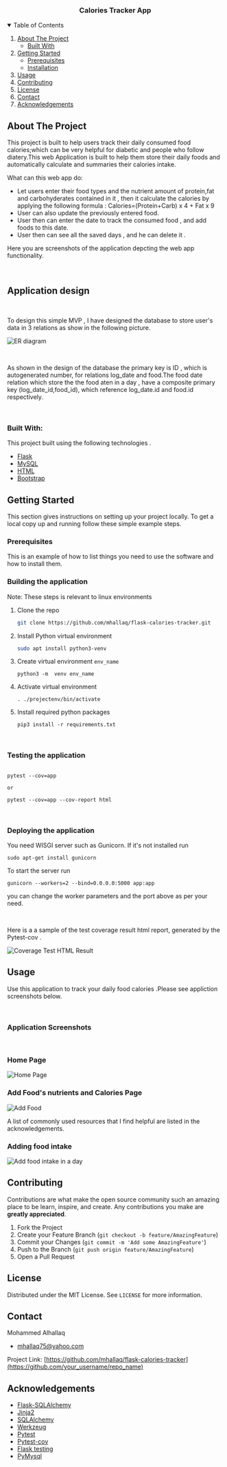 

<!-- PROJECT SHIELDS -->
<!--
*** I'm using markdown "reference style" links for readability.
*** Reference links are enclosed in brackets [ ] instead of parentheses ( ).
*** See the bottom of this document for the declaration of the reference variables
*** for contributors-url, forks-url, etc. This is an optional, concise syntax you may use.
*** https://www.markdownguide.org/basic-syntax/#reference-style-links
-->




  <h3 align="center">Calories Tracker App</h3>

  



<!-- TABLE OF CONTENTS -->
<details open="open">
  <summary>Table of Contents</summary>
  <ol>
    <li>
      <a href="#about-the-project">About The Project</a>
      <ul>
        <li><a href="#built-with">Built With</a></li>
      </ul>
    </li>
    <li>
      <a href="#getting-started">Getting Started</a>
      <ul>
        <li><a href="#prerequisites">Prerequisites</a></li>
        <li><a href="#Building-the-application">Installation</a></li>
      </ul>
    </li>
    <li><a href="#usage">Usage</a></li>
    <li><a href="#contributing">Contributing</a></li>
    <li><a href="#license">License</a></li>
    <li><a href="#contact">Contact</a></li>
    <li><a href="#acknowledgements">Acknowledgements</a></li>
  </ol>
</details>



<!-- ABOUT THE PROJECT -->
## About The Project


This project is built to help users track their daily consumed food calories;which can be very helpful for diabetic and people who follow diatery.This web Application is built to help them store their daily foods and automatically calculate and summaries their calories intake.

What can this web app do:
* Let users enter their food types and the nutrient amount of protein,fat and carbohyderates contained in it , then it calculate the calories by applying the following formula : 
Calories=(Protein+Carb) x 4 + Fat x 9
* User can also update the previously entered food.
* User then can enter the date to track the consumed food , and add foods to this date.
* User then can see all the saved days , and he can delete it .

Here you are screenshots of the application depcting the web app functionality.

<br/>

## Application design

<br/>

To design this simple MVP , I have designed the database to store user's data in 3 relations as show in the following picture.

![ER diagram](https://i.imgur.com/MnmM8w7.jpg)


<br/>

As shown in the design of the database the primary key is ID , which is autogenerated number, for relations log_date and food.The food date relation which store the the food aten in a day , have a composite primary key (log_date_id,food_id), which reference log_date.id and food.id respectively.



<br/>
 
### Built With:

This project built using the following technologies . 
* [Flask](https://flask.palletsprojects.com/en/1.1.x/)
* [MySQL](https://www.mysql.com/)
* [HTML](https://html.spec.whatwg.org/multipage/)
* [Bootstrap](https://getbootstrap.com)



<!-- GETTING STARTED -->
## Getting Started

This section gives instructions on setting up your project locally.
To get a local copy up and running follow these simple example steps.

### Prerequisites

This is an example of how to list things you need to use the software and how to install them.


### Building the application

Note: These steps is relevant to linux environments

1. Clone the repo
   ```sh
   git clone https://github.com/mhallaq/flask-calories-tracker.git
   ```
2. Install Python virtual environment
   ```sh
   sudo apt install python3-venv
   ```
3. Create virtual environment `env_name`
   ```JS
   python3 -m  venv env_name
   ```
4. Activate virtual environment
   ```
   . ./projectenv/bin/activate
   ```
5. Install required python packages
   ```
   pip3 install -r requirements.txt
   ```
<br/>

### Testing the application

```

pytest --cov=app 

or

pytest --cov=app --cov-report html

```

<br/>

### Deploying the application
You need WISGI server such as Gunicorn.
If it's not installed run 

```
sudo apt-get install gunicorn
```

To start the server run 
```
gunicorn --workers=2 --bind=0.0.0.0:5000 app:app
```
you can change the worker parameters and the port  above as per your need.



<!-- USAGE EXAMPLES -->
<br/>

Here is a a sample of the test coverage result html report, generated by the Pytest-cov .

![Coverage Test HTML Result](https://i.imgur.com/DSz6TAS.png)
<br/>

## Usage

Use this application to track your daily food calories .Please see appliction screenshots below.


<br/>

### Application Screenshots

<br/>

### Home Page
![Home Page](https://i.imgur.com/ciWrMKf.png)

### Add Food's nutrients and Calories Page
![Add Food](https://i.imgur.com/Ur8lQ4r.png)

A list of commonly used resources that I find helpful are listed in the acknowledgements.

### Adding food intake 
![Add food intake in a day ](https://i.imgur.com/sKgjojH.png)


<!-- CONTRIBUTING -->
## Contributing

Contributions are what make the open source community such an amazing place to be learn, inspire, and create. Any contributions you make are **greatly appreciated**.

1. Fork the Project
2. Create your Feature Branch (`git checkout -b feature/AmazingFeature`)
3. Commit your Changes (`git commit -m 'Add some AmazingFeature'`)
4. Push to the Branch (`git push origin feature/AmazingFeature`)
5. Open a Pull Request



<!-- LICENSE -->
## License

Distributed under the MIT License. See `LICENSE` for more information.



<!-- CONTACT -->
## Contact

Mohammed Alhallaq 
- mhallaq75@yahoo.com

Project Link: [https://github.com/mhallaq/flask-calories-tracker](https://github.com/your_username/repo_name)



<!-- ACKNOWLEDGEMENTS -->
## Acknowledgements
* [Flask-SQLAlchemy](https://flask-sqlalchemy.palletsprojects.com/en/2.x/)
* [Jinja2](https://jinja.palletsprojects.com/en/2.11.x/)
* [SQLAlchemy](https://www.sqlalchemy.org/)
* [Werkzeug](https://werkzeug.palletsprojects.com/en/1.0.x/)
* [Pytest](https://docs.pytest.org/en/stable/)
* [Pytest-cov](https://pytest-cov.readthedocs.io/en/latest/)
* [Flask testing](https://flask.palletsprojects.com/en/1.1.x/testing/)
* [PyMysql](https://www.mysql.com/)





<!-- MARKDOWN LINKS & IMAGES -->
<!-- https://www.markdownguide.org/basic-syntax/#reference-style-links -->
